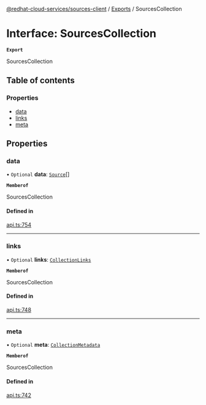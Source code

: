 [@redhat-cloud-services/sources-client](../README.md) / [Exports](../modules.md) / SourcesCollection

# Interface: SourcesCollection

**`Export`**

SourcesCollection

## Table of contents

### Properties

- [data](SourcesCollection.md#data)
- [links](SourcesCollection.md#links)
- [meta](SourcesCollection.md#meta)

## Properties

### data

• `Optional` **data**: [`Source`](Source.md)[]

**`Memberof`**

SourcesCollection

#### Defined in

[api.ts:754](https://github.com/RedHatInsights/javascript-clients/blob/main/packages/sources/api.ts#L754)

___

### links

• `Optional` **links**: [`CollectionLinks`](CollectionLinks.md)

**`Memberof`**

SourcesCollection

#### Defined in

[api.ts:748](https://github.com/RedHatInsights/javascript-clients/blob/main/packages/sources/api.ts#L748)

___

### meta

• `Optional` **meta**: [`CollectionMetadata`](CollectionMetadata.md)

**`Memberof`**

SourcesCollection

#### Defined in

[api.ts:742](https://github.com/RedHatInsights/javascript-clients/blob/main/packages/sources/api.ts#L742)
